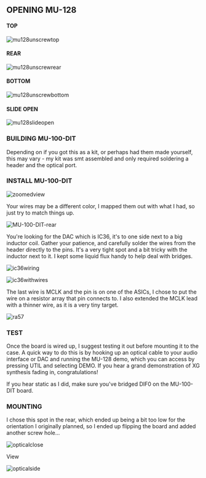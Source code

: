 ## OPENING MU-128

#### TOP
![mu128unscrewtop](https://user-images.githubusercontent.com/326734/200065645-c43b2884-0f19-4ec1-b2d1-2ce3a0f89e24.png)

#### REAR
![mu128unscrewrear](https://user-images.githubusercontent.com/326734/200065658-97478007-1ddf-48a3-8446-5a890fa71c98.png)

#### BOTTOM
![mu128unscrewbottom](https://user-images.githubusercontent.com/326734/200065674-00b2cc38-1ef9-498b-8398-129e169be093.png)

#### SLIDE OPEN

![mu128slideopen](https://user-images.githubusercontent.com/326734/200065994-04ca8ac9-d1b1-4703-942d-4af05d85d691.png)

### BUILDING MU-100-DIT

Depending on if you got this as a kit, or perhaps had them made yourself, this may vary - my kit was smt assembled and only required soldering a header and the optical port.

### INSTALL MU-100-DIT

![zoomedview](https://user-images.githubusercontent.com/326734/199870376-7a52b0af-d44f-4b70-975a-f2a853cd958f.png)

Your wires may be a different color, I mapped them out with what I had, so just try to match things up.

![MU-100-DIT-rear](https://user-images.githubusercontent.com/326734/199870247-9b8a227f-bedb-4162-ac54-a4b41283a15b.png)

You're looking for the DAC which is IC36, it's to one side next to a big inductor coil. Gather your patience, and carefully solder the wires from the header directly to the pins. It's a very tight spot and a bit tricky with the inductor next to it. I kept some liquid flux handy to help deal with bridges.

![ic36wiring](https://user-images.githubusercontent.com/326734/199870308-f5db9d89-d079-4233-86da-673defeb4fea.png)

![ic36withwires](https://user-images.githubusercontent.com/326734/199870341-220e319b-c2f4-43fd-ab37-331a3d2cc63f.png)

The last wire is MCLK and the pin is on one of the ASICs, I chose to put the wire on a resistor array that pin connects to. I also extended the MCLK lead with a thinner wire, as it is a very tiny target.

![ra57](https://user-images.githubusercontent.com/326734/199870368-fd08280d-c4b4-4ae4-b28a-46825af40517.png)

### TEST

Once the board is wired up, I suggest testing it out before mounting it to the case. A quick way to do this is by hooking up an optical cable to your audio interface or DAC and running the MU-128 demo, which you can access by pressing UTIL and selecting DEMO. If you hear a grand demonstration of XG synthesis fading in, congratulations!

If you hear static as I did, make sure you've bridged DIF0 on the MU-100-DIT board.

### MOUNTING

I chose this spot in the rear, which ended up being a bit too low for the orientation I originally planned, so I ended up flipping the board and added another screw hole...

![opticalclose](https://user-images.githubusercontent.com/326734/200067517-4db47a07-76a4-4320-9bcc-7a2b423b53b8.png)

View

![opticalside](https://user-images.githubusercontent.com/326734/200066850-e4c684b3-4bd6-4f4d-9bf1-f63ebd51b7d6.png)

